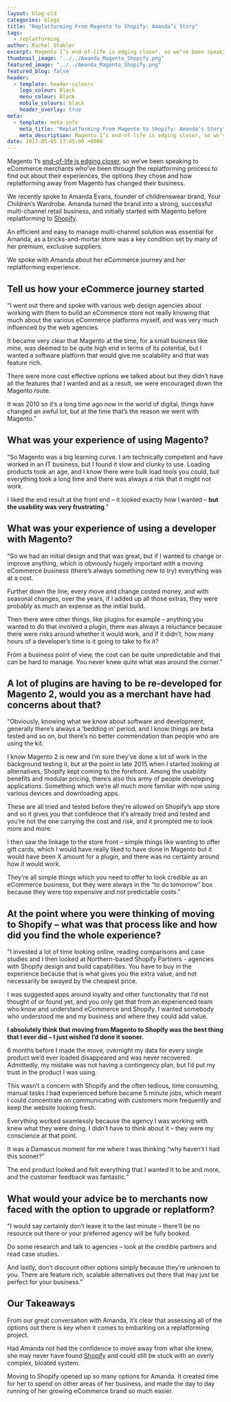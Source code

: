 ```yaml
---
layout: blog-old
categories: blogs
title: "Replatforming From Magento to Shopify: Amanda’s Story"
tags:
  - replatforming
author: Rachel Stabler
excerpt: Magento 1’s end-of-life is edging closer, so we’ve been speaking to eCommerce merchants who’ve been through the replatforming process to find out about their experiences, the options they chose and how replatforming away from Magento has changed their business.
thumbnail_image: "../../Amanda_Magento_Shopify.png"
featured_image: "../../Amanda_Magento_Shopify.png"
featured_blog: false
header:
  - template: header-colours
    logo_colour: Black
    menu_colour: Black
    mobile_colours: black
    header_overlay: true
meta:
  - template: meta-info
    meta_title: "Replatforming From Magento to Shopify: Amanda’s Story"
    meta_description: Magento 1’s end-of-life is edging closer, so we’ve been speaking to eCommerce merchants who’ve been through the replatforming process to find out about their experiences, the options they chose and how replatforming away from Magento has changed their business.
date: 2017-05-05 13:45:00 +0000
---
```


Magento 1’s [end-of-life is edging closer](https://www.statementagency.com/blog/2017/01/magento-1-upgrade-or-time-to-re-platform), so we’ve been speaking to eCommerce merchants who’ve been through the replatforming process to find out about their experiences, the options they chose and how replatforming away from Magento has changed their business.

We recently spoke to Amanda Evans, founder of childrenswear brand, Your Children’s Wardrobe. Amanda turned the brand into a strong, successful multi-channel retail business, and initially started with Magento before replatforming to [Shopify](https://www.shopify.co.uk/?=statement).

An efficient and easy to manage multi-channel solution was essential for Amanda, as a bricks-and-mortar store was a key condition set by many of her premium, exclusive suppliers.

We spoke with Amanda about her eCommerce journey and her replatforming experience.

## Tell us how your eCommerce journey started

“I went out there and spoke with various web design agencies about working with them to build an eCommerce store not really knowing that much about the various eCommerce platforms myself, and was very much influenced by the web agencies.

It became very clear that Magento at the time, for a small business like mine, was deemed to be quite high end in terms of its potential, but I wanted a software platform that would give me scalability and that was feature rich.

There were more cost effective options we talked about but they didn’t have all the features that I wanted and as a result, we were encouraged down the Magento route.

It was 2010 so it’s a long time ago now in the world of digital, things have changed an awful lot, but at the time that’s the reason we went with Magento.”

## What was your experience of using Magento?

“So Magento was a big learning curve. I am technically competent and have worked in an IT business, but I found it slow and clunky to use. Loading products took an age, and I know there were bulk load tools you could, but everything took a long time and there was always a risk that it might not work.

I liked the end result at the front end – it looked exactly how I wanted – **but the usability was very frustrating**.”

## What was your experience of using a developer with Magento?

“So we had an initial design and that was great, but if I wanted to change or improve anything, which is obviously hugely important with a moving eCommerce business (there’s always something new to try) everything was at a cost.

Further down the line, every move and change costed money, and with seasonal changes, over the years, if I added up all those extras, they were probably as much an expense as the initial build.

Then there were other things, like plugins for example – anything you wanted to do that involved a plugin, there was always a reluctance because there were risks around whether it would work, and if it didn’t, how many hours of a developer’s time is it going to take to fix it?

From a business point of view, the cost can be quite unpredictable and that can be hard to manage. You never knew quite what was around the corner.”

## A lot of plugins are having to be re-developed for Magento 2, would you as a merchant have had concerns about that?

“Obviously, knowing what we know about software and development, generally there’s always a ‘bedding in’ period, and I know things are beta tested and so on, but there’s no better commendation than people who are using the kit.

I know Magento 2 is new and I’m sure they’ve done a lot of work in the background testing it, but at the point in late 2015 when I started looking at alternatives, Shopify kept coming to the forefront. Among the usability benefits and modular pricing, there’s also this army of people developing applications. Something which we’re all much more familiar with now using various devices and downloading apps.

These are all tried and tested before they’re allowed on Shopify’s app store and so it gives you that confidence that it’s already tried and tested and you’re not the one carrying the cost and risk, and it prompted me to look more and more.

I then saw the linkage to the store front – simple things like wanting to offer gift cards, which I would have really liked to have done in Magento but it would have been X amount for a plugin, and there was no certainty around how it would work.

They’re all simple things which you need to offer to look credible as an eCommerce business, but they were always in the “to do tomorrow” box because they were too expensive and not predictable costs.”

## At the point where you were thinking of moving to Shopify – what was that process like and how did you find the whole experience?

"I invested a lot of time looking online, reading comparisons and case studies and I then looked at Northern-based Shopify Partners - agencies with Shopify design and build capabilities. You have to buy in the experience because that is what gives you the extra value, and not necessarily be swayed by the cheapest price.

I was suggested apps around loyalty and other functionality that I’d not thought of or found yet, and you only get that from an experienced team who know and understand eCommerce and Shopify. I wanted somebody who understood me and my business and where they could add value.

**I absolutely think that moving from Magento to Shopify was the best thing that I ever did** **–** **I just wished I’d done it sooner.**

6 months before I made the move, overnight my data for every single product we’d ever loaded disappeared and was never recovered. Admittedly, my mistake was not having a contingency plan, but I’d put my trust in the product I was using.

This wasn’t a concern with Shopify and the often tedious, time consuming, manual tasks I had experienced before became 5 minute jobs, which meant I could concentrate on communicating with customers more frequently and keep the website looking fresh.

Everything worked seamlessly because the agency I was working with knew what they were doing. I didn’t have to think about it – they were my conscience at that point.

It was a Damascus moment for me where I was thinking “why haven’t I had this sooner?”

The end product looked and felt everything that I wanted it to be and more, and the customer feedback was fantastic.”

## What would your advice be to merchants now faced with the option to upgrade or replatform?

"I would say certainly don’t leave it to the last minute – there’ll be no resource out there or your preferred agency will be fully booked.

Do some research and talk to agencies – look at the credible partners and read case studies.

And lastly, don’t discount other options simply because they’re unknown to you. There are feature rich, scalable alternatives out there that may just be perfect for your business.”

## Our Takeaways

From our great conversation with Amanda, it’s clear that assessing all of the options out there is key when it comes to embarking on a replatforming project.

Had Amanda not had the confidence to move away from what she knew, she may never have found [Shopify](https://www.shopify.co.uk/?=statement) and could still be stuck with an overly complex, bloated system.

Moving to Shopify opened up so many options for Amanda. It created time for her to spend on other areas of her business, and made the day to day running of her growing eCommerce brand so much easier.
